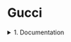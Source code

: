 # Gucci
<details>
      <summary>1. Documentation</summary>
      ```
      Test Plan
      ```
      ```
      Test Cases
      ```
      ```
      Traceability Matrix
      ```
</details>
